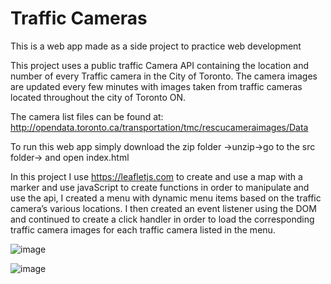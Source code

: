 # Traffic Cameras
This is a web app made as a side project to practice web development

This project uses a public traffic Camera API containing the location and number of every Traffic camera in the City of Toronto. The camera images are updated every few minutes with images taken from traffic cameras located throughout the city of Toronto ON.

The camera list files can be found at: http://opendata.toronto.ca/transportation/tmc/rescucameraimages/Data

To run this web app simply download the zip folder ->unzip->go to the src folder-> and open index.html

In this project I use https://leafletjs.com to create and use a map with a marker and use javaScript to create functions in order to manipulate and use the api, 
I created a menu with dynamic menu items based on the traffic camera’s various locations. I then created an event listener using the DOM and continued to create a click handler in order to load the corresponding traffic camera images for each traffic camera listed in the menu.

![image](https://user-images.githubusercontent.com/59423827/178817206-6f62027f-a9c4-459d-b2e3-45a0b718d237.png)

![image](https://user-images.githubusercontent.com/59423827/178817300-c5a46454-32f1-43ea-a8f7-9b9a9cb99e83.png)

